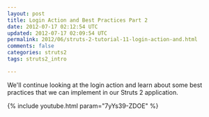 ```yaml
---           
layout: post
title: Login Action and Best Practices Part 2
date: 2012-07-17 02:12:54 UTC
updated: 2012-07-17 02:09:54 UTC
permalink: 2012/06/struts-2-tutorial-11-login-action-and.html
comments: false
categories: struts2
tags: struts2_intro

---
```


We'll continue looking at the login action and learn about some best practices that we can implement in our Struts 2 application.

{% include youtube.html param="7yYs39-ZDOE" %}